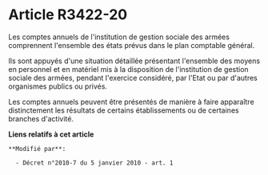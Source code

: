 # Article R3422-20

Les comptes annuels de l'institution de gestion sociale des armées comprennent l'ensemble des états prévus dans le plan
comptable général. 

Ils sont appuyés d'une situation détaillée présentant l'ensemble des moyens en personnel et en matériel mis à la disposition
de l'institution de gestion sociale des armées, pendant l'exercice considéré, par l'Etat ou par d'autres organismes publics
ou privés. 

Les comptes annuels peuvent être présentés de manière à faire apparaître distinctement les résultats de certains
établissements ou de certaines branches d'activité.

**Liens relatifs à cet article**

	**Modifié par**:

	  - Décret n°2010-7 du 5 janvier 2010 - art. 1
